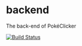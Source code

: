 # backend
The back-end of PokéClicker

[![Build Status](http://ec2-54-159-234-37.compute-1.amazonaws.com:8080/job/Backend/badge/icon)](http://ec2-54-159-234-37.compute-1.amazonaws.com:8080/job/Backend/)
